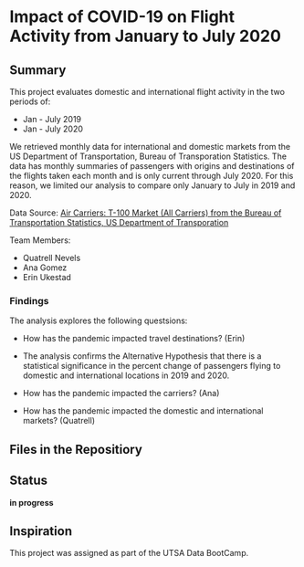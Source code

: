 # Impact of COVID-19 on Flight Activity from January to July 2020
## Summary
This project evaluates domestic and international flight activity in the two periods of: 
* Jan - July 2019
* Jan - July 2020

We retrieved monthly data for international and domestic markets from the US Department of Transportation, Bureau of Transporation Statistics. The data has monthly summaries of passengers with origins and destinations of the flights taken each month and is only current through July 2020. For this reason, we limited our analysis to compare only January to July in 2019 and 2020.

Data Source: [Air Carriers: T-100 Market (All Carriers) from the Bureau of Transportation Statistics, US Department of Transporation](https://www.transtats.bts.gov/Tables.asp?DB_ID=111&DB_Name=Air%20Carrier%20Statistics%20%28Form%2041%20Traffic%29-%20All%20Carriers&DB_Short_Name=Air%20Carriers)

Team Members: 
* Quatrell Nevels
* Ana Gomez
* Erin Ukestad

### Findings
The analysis explores the following questsions:

* How has the pandemic impacted travel destinations? (Erin)
 * The analysis confirms the Alternative Hypothesis that there is a statistical significance in the percent change of passengers flying to domestic and international locations in 2019 and 2020.

* How has the pandemic impacted the carriers? (Ana)

* How has the pandemic impacted the domestic and international markets? (Quatrell)

## Files in the Repositiory

## Status
__in progress__

## Inspiration
This project was assigned as part of the UTSA Data BootCamp.
